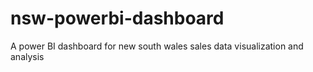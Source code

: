 # nsw-powerbi-dashboard
A power BI dashboard for new south wales sales data visualization and analysis
